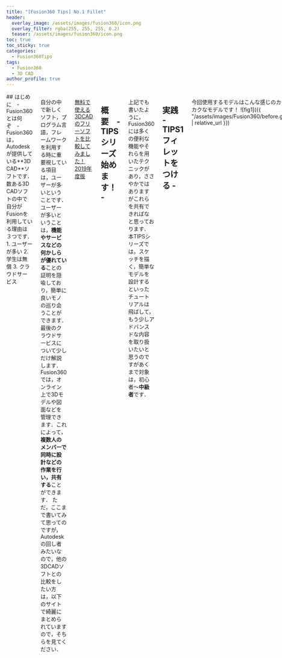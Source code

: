```yaml
---
title: "[Fusion360 Tips] No.1 Fillet"
header:
  overlay_image: /assets/images/fusion360/icon.png
  overlay_filter: rgba(255, 255, 255, 0.2)
  teaser: /assets/images/fusion360/icon.png
toc: true
toc_sticky: true
categories:
  - Fusion360Tips
tags:
  - Fusion360
  - 3D CAD
author_profile: true
---
```

<div class="row">

<div class="medium-12  columns" markdown="1">
## はじめに　-　Fusion360とは何ぞ　-
Fusion360は，Autodeskが提供している**3D CAD**ソフトです．
数ある3D CADソフトの中で自分がFusionを利用している理由は３つです．
1. ユーザーが多い
2. 学生は無償
3. クラウドサービス

自分の中で新しくソフト，プログラム言語，フレームワークを利用する時に重要視している項目は，ユーザーが多いということです．
ユーザーが多いということは，**機能やサービスなどの何かしらが優れている**ことの証明を隠喩しており，簡単に良いモノの巡り会うことができます．
最後のクラウドサービスについて少しだけ解説します．Fusion360では，オンライン上で3Dモデルや図面などを管理できます．これによって，**複数人のメンバーで同時に設計などの作業を行い，共有する**ことができます．
ただ，ここまで書いてみて思ってのですが，Autodeskの回し者みたいなので，他の3DCADソフトとの比較をしたい方は，以下のサイトで綺麗にまとめられていますので，そちらを見てください．

[無料で使える3DCADのフリーソフトを比較してみました！2019年度版](https://cad-kenkyujo.com/2019/09/02/3dcad-3/)

## 概要　- TIPSシリーズ始めます！ -
上記でも書いたように，Fusion360には多くの便利な機能やそれらを用いたテクニックがあり，ささやかではありますがこれらを共有できればなと思っております．
本TIPSシリーズでは，スケッチを描く，簡単なモデルを設計するといったチュートリアルは飛ばして，もう少しアドバンスドな内容を取り扱いたいと思うのですがあくまで対象は，初心者〜**中級者**です．

## 実践 - TIPS1 フィレットをつける -
今回使用するモデルはこんな感じのカクカクなモデルです！
![fig1]({{ "/assets/images/Fusion360/before.gif" | relative_url }})

このモデルに**フィレット**を追加していきます．自分が思うフィレットを追加するメリットは3つです．
- 強度
- 安全
- デザイン性

ということで，簡単な解説動画をYouTubeにアップロードしました！
{% include video id="VekwRPOQSsE" provider="youtube" %}

クオリティは時間とのトレードオフだと思いますが，短い時間で良いクオリティの動画作りを目指しています．今の動画の編集技術はまだまだですね．．．笑

最終的に完成したモデルはこんな感じです！
![fig2]({{ "/assets/images/Fusion360/after.gif" | relative_url }})

## まとめ
今回がFusion360 TIPSの第1回目となったわけですがいかがでしたか．今後もFusionの便利な機能を共有出来ればなと思います．
ちなみに，Autodeskの社員の方曰く，Fusion360の360は「さんろくまる」ではなく**「スリーシックスティーン」**と読むのが正しいそうです．．．笑
